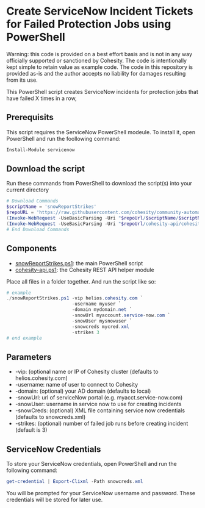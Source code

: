 # Create ServiceNow Incident Tickets for Failed Protection Jobs using PowerShell

Warning: this code is provided on a best effort basis and is not in any way officially supported or sanctioned by Cohesity. The code is intentionally kept simple to retain value as example code. The code in this repository is provided as-is and the author accepts no liability for damages resulting from its use.

This PowerShell script creates ServiceNow incidents for protection jobs that have failed X times in a row,

## Prerequisits

This script requires the ServiceNow PowerShell modeule. To install it, open PowerShell and run the foollowing command:

```powershell
Install-Module servicenow 
```

## Download the script

Run these commands from PowerShell to download the script(s) into your current directory

```powershell
# Download Commands
$scriptName = 'snowReportStrikes'
$repoURL = 'https://raw.githubusercontent.com/cohesity/community-automation-samples/main/powershell'
(Invoke-WebRequest -UseBasicParsing -Uri "$repoUrl/$scriptName/$scriptName.ps1").content | Out-File "$scriptName.ps1"; (Get-Content "$scriptName.ps1") | Set-Content "$scriptName.ps1"
(Invoke-WebRequest -UseBasicParsing -Uri "$repoUrl/cohesity-api/cohesity-api.ps1").content | Out-File cohesity-api.ps1; (Get-Content cohesity-api.ps1) | Set-Content cohesity-api.ps1
# End Download Commands
```

## Components

* [snowReportStrikes.ps1](https://raw.githubusercontent.com/cohesity/community-automation-samples/main/powershell/snowReportStrikes/snowReportStrikes.ps1): the main PowerShell script
* [cohesity-api.ps1](https://raw.githubusercontent.com/cohesity/community-automation-samples/main/powershell/cohesity-api/cohesity-api.ps1): the Cohesity REST API helper module

Place all files in a folder together. And run the script like so:

```powershell
# example
./snowReportStrikes.ps1 -vip helios.cohesity.com `
                        -username myuser `
                        -domain mydomain.net `
                        -snowUrl myaccount.service-now.com `
                        -snowUser mysnowuser `
                        -snowcreds mycred.xml 
                        -strikes 3
# end example
```

## Parameters

* -vip: (optional name or IP of Cohesity cluster (defaults to helios.cohesity.com)
* -username: name of user to connect to Cohesity
* -domain: (optional) your AD domain (defaults to local)
* -snowUrl: url of serviceNow portal (e.g. myacct.service-now.com)
* -snowUser: username in service now to use for creating incidents
* -snowCreds: (optional) XML file containing service now credentials (defaults to snowcreds.xml)
* -strikes: (optional) number of failed job runs before creating incident (default is 3)

## ServiceNow Credentials

To store your ServiceNow credentials, open PowerShell and run the following command:

```powershell
get-credential | Export-Clixml -Path snowcreds.xml
```

You will be prompted for your ServiceNow username and password. These credentials will be stored for later use.

